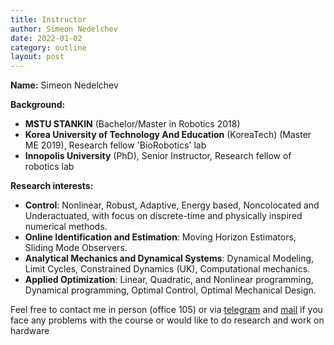 ```yaml
---
title: Instructor
author: Simeon Nedelchev
date: 2022-01-02
category: outline
layout: post
---
```


**Name:** Simeon Nedelchev

**Background:**

* **MSTU STANKIN** (Bachelor/Master in Robotics 2018) 
* **Korea University of Technology And Education** (KoreaTech) (Master ME 2019), Research fellow 'BioRobotics' lab
* **Innopolis University** (PhD), Senior Instructor, Research fellow of robotics lab

**Research interests:**

*   **Control**: Nonlinear, Robust, Adaptive, Energy based, Noncolocated and Underactuated, with focus on discrete-time and physically inspired numerical methods.
*   **Online Identification and Estimation**: Moving Horizon Estimators, Sliding Mode Observers.
*  **Analytical Mechanics and Dynamical Systems**:
Dynamical Modeling, Limit Cycles, Constrained Dynamics (UK), Computational mechanics.
*  **Applied Optimization**:
Linear, Quadratic, and Nonlinear programming, Dynamical programming, Optimal Control, Optimal Mechanical Design. 

Feel free to contact me in person (office 105) or via [telegram](https://t.me/simkasimka) and [mail](https://t.me/simkasimka) if you face any problems with the course or would like to do research and work on hardware
